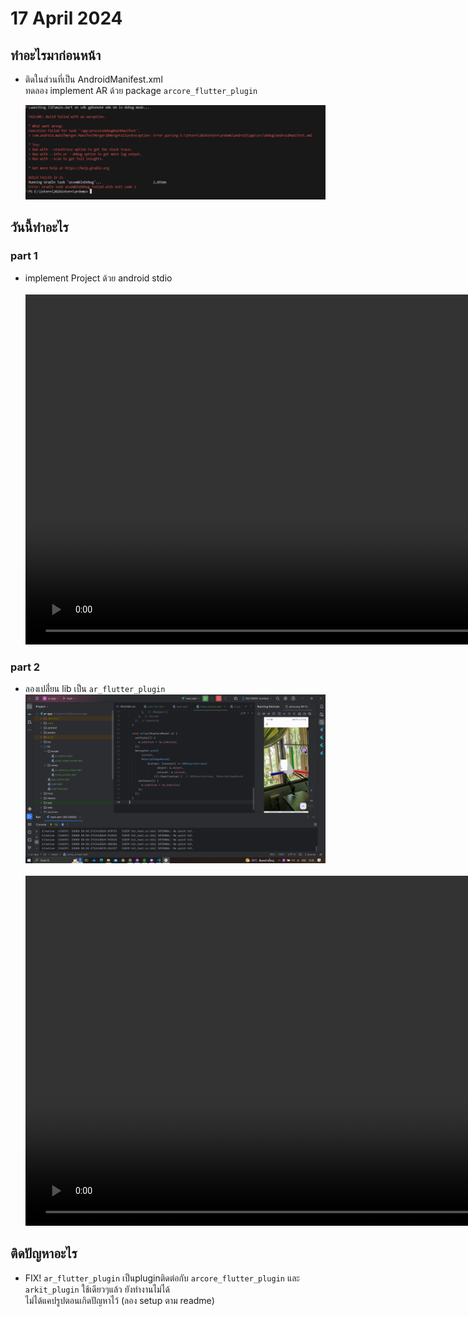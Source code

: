 # 17 April 2024
## ทำอะไรมาก่อนหน้า
- ติดในส่วนที่เป็น AndroidManifest.xml
    <br>ทดลอง implement AR ด้วย package `arcore_flutter_plugin`

    <img src="./androidxml.png" width="720"/>

## วันนี้ทำอะไร
### part 1
- implement Project ด้วย android stdio
    <br><br>
    <video width="1920" height="560" controls>
    <source src="./ar_android – ar_earth_map_screen.dart [ar_android] 2567-04-18 10-32-25.mp4" type="video/mp4">
    </video>

### part 2
- ลองเปลี่่ยน lib เป็น `ar_flutter_plugin`
    <br>
    <img src="./Screenshot 2024-04-18 123618.png" width="720"/>
    <br><br>
    <video width="1920" height="560" controls>
    <source src="./ar-app – home_screen.dart 2567-04-18 12-38-09.mp4" type="video/mp4">
    </video>

## ติดปัญหาอะไร
- FIX! `ar_flutter_plugin` เป็นpluginติดต่อกับ `arcore_flutter_plugin` และ `arkit_plugin` ใช้เดียวๆแล้ว ยังทำงานไม่ได้
    <br>ไม่ได้แคปรูปตอนเกิดปัญหาไว้ (ลอง setup ตาม readme)